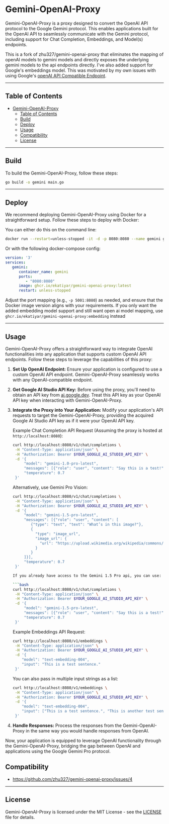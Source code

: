 # Gemini-OpenAI-Proxy

Gemini-OpenAI-Proxy is a proxy designed to convert the OpenAI API protocol to the Google Gemini protocol. This enables applications built for the OpenAI API to seamlessly communicate with the Gemini protocol, including support for Chat Completion, Embeddings, and Model(s) endpoints.

This is a fork of zhu327/gemini-openai-proxy that eliminates the mapping of openAI models to gemini models and directly exposes the underlying gemini models to the api endpoints directly. I've also added support for Google's embeddings model. This was motivated by my own issues with using Google's [openAI API Compatible Endpoint](https://cloud.google.com/vertex-ai/generative-ai/docs/multimodal/call-gemini-using-openai-library).

---

## Table of Contents
- [Gemini-OpenAI-Proxy](#gemini-openai-proxy)
  - [Table of Contents](#table-of-contents)
  - [Build](#build)
  - [Deploy](#deploy)
  - [Usage](#usage)
  - [Compatibility](#compatibility)
  - [License](#license)

---

## Build

To build the Gemini-OpenAI-Proxy, follow these steps:

```bash
go build -o gemini main.go
```

---

## Deploy

We recommend deploying Gemini-OpenAI-Proxy using Docker for a straightforward setup. Follow these steps to deploy with Docker:

   You can either do this on the command line:
   ```bash
   docker run --restart=unless-stopped -it -d -p 8080:8080 --name gemini ghcr.io/ekatiyar/gemini-openai-proxy:latest
   ```

   Or with the following docker-compose config:
   ```yaml
   version: '3'
   services:
      gemini:
         container_name: gemini
         ports:
            - "8080:8080"
         image: ghcr.io/ekatiyar/gemini-openai-proxy:latest
         restart: unless-stopped
   ```

Adjust the port mapping (e.g., `-p 5001:8080`) as needed, and ensure that the Docker image version aligns with your requirements. If you only want the added embedding model support and still want open ai model mapping, use `ghcr.io/ekatiyar/gemini-openai-proxy:embedding` instead

---

## Usage

Gemini-OpenAI-Proxy offers a straightforward way to integrate OpenAI functionalities into any application that supports custom OpenAI API endpoints. Follow these steps to leverage the capabilities of this proxy:

1. **Set Up OpenAI Endpoint:**
   Ensure your application is configured to use a custom OpenAI API endpoint. Gemini-OpenAI-Proxy seamlessly works with any OpenAI-compatible endpoint.

2. **Get Google AI Studio API Key:**
   Before using the proxy, you'll need to obtain an API key from [ai.google.dev](https://ai.google.dev). Treat this API key as your OpenAI API key when interacting with Gemini-OpenAI-Proxy.

3. **Integrate the Proxy into Your Application:**
   Modify your application's API requests to target the Gemini-OpenAI-Proxy, providing the acquired Google AI Studio API key as if it were your OpenAI API key.

   Example Chat Completion API Request (Assuming the proxy is hosted at `http://localhost:8080`):
   ```bash
   curl http://localhost:8080/v1/chat/completions \
    -H "Content-Type: application/json" \
    -H "Authorization: Bearer $YOUR_GOOGLE_AI_STUDIO_API_KEY" \
    -d '{
        "model": "gemini-1.0-pro-latest",
        "messages": [{"role": "user", "content": "Say this is a test!"}],
        "temperature": 0.7
    }'
   ```

   Alternatively, use Gemini Pro Vision:

   ```bash
   curl http://localhost:8080/v1/chat/completions \
    -H "Content-Type: application/json" \
    -H "Authorization: Bearer $YOUR_GOOGLE_AI_STUDIO_API_KEY" \
    -d '{
        "model": "gemini-1.5-pro-latest",
        "messages": [{"role": "user", "content": [
           {"type": "text", "text": "What’s in this image?"},
           {
             "type": "image_url",
             "image_url": {
               "url": "https://upload.wikimedia.org/wikipedia/commons/thumb/d/dd/Gfp-wisconsin-madison-the-nature-boardwalk.jpg/2560px-Gfp-wisconsin-madison-the-nature-boardwalk.jpg"
             }
           }
        ]}],
        "temperature": 0.7
    }'

   If you already have access to the Gemini 1.5 Pro api, you can use:

   ```bash
   curl http://localhost:8080/v1/chat/completions \
    -H "Content-Type: application/json" \
    -H "Authorization: Bearer $YOUR_GOOGLE_AI_STUDIO_API_KEY" \
    -d '{
        "model": "gemini-1.5-pro-latest",
        "messages": [{"role": "user", "content": "Say this is a test!"}],
        "temperature": 0.7
    }'
   ```

   Example Embeddings API Request:

   ```bash
   curl http://localhost:8080/v1/embeddings \
    -H "Content-Type: application/json" \
    -H "Authorization: Bearer $YOUR_GOOGLE_AI_STUDIO_API_KEY" \
    -d '{
       "model": "text-embedding-004",
       "input": "This is a test sentence."
    }'
   ```

   You can also pass in multiple input strings as a list:

   ```bash
   curl http://localhost:8080/v1/embeddings \
    -H "Content-Type: application/json" \
    -H "Authorization: Bearer $YOUR_GOOGLE_AI_STUDIO_API_KEY" \
    -d '{
       "model": "text-embedding-004",
       "input": ["This is a test sentence.", "This is another test sentence"]
    }'
   ```


4. **Handle Responses:**
   Process the responses from the Gemini-OpenAI-Proxy in the same way you would handle responses from OpenAI.

Now, your application is equipped to leverage OpenAI functionality through the Gemini-OpenAI-Proxy, bridging the gap between OpenAI and applications using the Google Gemini Pro protocol.

## Compatibility

- <https://github.com/zhu327/gemini-openai-proxy/issues/4>

---

## License

Gemini-OpenAI-Proxy is licensed under the MIT License - see the [LICENSE](LICENSE) file for details.